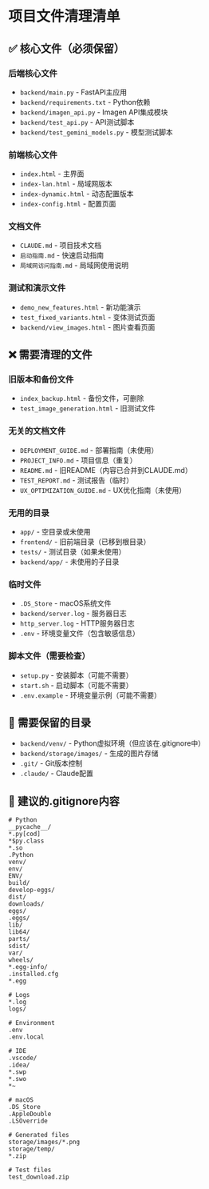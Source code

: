 # 项目文件清理清单

## ✅ 核心文件（必须保留）

### 后端核心文件
- `backend/main.py` - FastAPI主应用
- `backend/requirements.txt` - Python依赖
- `backend/imagen_api.py` - Imagen API集成模块
- `backend/test_api.py` - API测试脚本
- `backend/test_gemini_models.py` - 模型测试脚本

### 前端核心文件
- `index.html` - 主界面
- `index-lan.html` - 局域网版本
- `index-dynamic.html` - 动态配置版本
- `index-config.html` - 配置页面

### 文档文件
- `CLAUDE.md` - 项目技术文档
- `启动指南.md` - 快速启动指南
- `局域网访问指南.md` - 局域网使用说明

### 测试和演示文件
- `demo_new_features.html` - 新功能演示
- `test_fixed_variants.html` - 变体测试页面
- `backend/view_images.html` - 图片查看页面

## ❌ 需要清理的文件

### 旧版本和备份文件
- `index_backup.html` - 备份文件，可删除
- `test_image_generation.html` - 旧测试文件

### 无关的文档文件
- `DEPLOYMENT_GUIDE.md` - 部署指南（未使用）
- `PROJECT_INFO.md` - 项目信息（重复）
- `README.md` - 旧README（内容已合并到CLAUDE.md）
- `TEST_REPORT.md` - 测试报告（临时）
- `UX_OPTIMIZATION_GUIDE.md` - UX优化指南（未使用）

### 无用的目录
- `app/` - 空目录或未使用
- `frontend/` - 旧前端目录（已移到根目录）
- `tests/` - 测试目录（如果未使用）
- `backend/app/` - 未使用的子目录

### 临时文件
- `.DS_Store` - macOS系统文件
- `backend/server.log` - 服务器日志
- `http_server.log` - HTTP服务器日志
- `.env` - 环境变量文件（包含敏感信息）

### 脚本文件（需要检查）
- `setup.py` - 安装脚本（可能不需要）
- `start.sh` - 启动脚本（可能不需要）
- `.env.example` - 环境变量示例（可能不需要）

## 📁 需要保留的目录
- `backend/venv/` - Python虚拟环境（但应该在.gitignore中）
- `backend/storage/images/` - 生成的图片存储
- `.git/` - Git版本控制
- `.claude/` - Claude配置

## 🔧 建议的.gitignore内容
```
# Python
__pycache__/
*.py[cod]
*$py.class
*.so
.Python
venv/
env/
ENV/
build/
develop-eggs/
dist/
downloads/
eggs/
.eggs/
lib/
lib64/
parts/
sdist/
var/
wheels/
*.egg-info/
.installed.cfg
*.egg

# Logs
*.log
logs/

# Environment
.env
.env.local

# IDE
.vscode/
.idea/
*.swp
*.swo
*~

# macOS
.DS_Store
.AppleDouble
.LSOverride

# Generated files
storage/images/*.png
storage/temp/
*.zip

# Test files
test_download.zip
```
